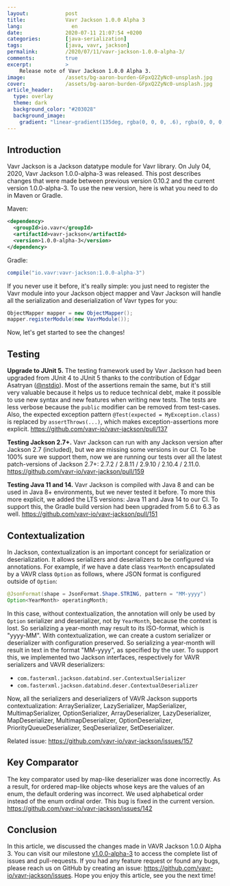 ```yaml
---
layout:            post
title:             Vavr Jackson 1.0.0 Alpha 3
lang:                en
date:              2020-07-11 21:07:54 +0200
categories:        [java-serialization]
tags:              [java, vavr, jackson]
permalink:         /2020/07/11/vavr-jackson-1.0.0-alpha-3/
comments:          true
excerpt:           >
    Release note of Vavr Jackson 1.0.0 Alpha 3.
image:             /assets/bg-aaron-burden-GFpxQ2ZyNc0-unsplash.jpg
cover:             /assets/bg-aaron-burden-GFpxQ2ZyNc0-unsplash.jpg
article_header:
  type: overlay
  theme: dark
  background_color: "#203028"
  background_image:
    gradient: "linear-gradient(135deg, rgba(0, 0, 0, .6), rgba(0, 0, 0, .4))"
---
```


## Introduction

Vavr Jackson is a Jackson datatype module for Vavr library.
On July 04, 2020, Vavr Jackson 1.0.0-alpha-3 was released. This post describes
changes that were made between previous version 0.10.2 and the current version 1.0.0-alpha-3.
To use the new version, here is what you need to do in Maven or Gradle.

Maven:

```xml
<dependency>
  <groupId>io.vavr</groupId>
  <artifactId>vavr-jackson</artifactId>
  <version>1.0.0-alpha-3</version>
</dependency>
```

Gradle:

```groovy
compile("io.vavr:vavr-jackson:1.0.0-alpha-3")
```

If you never use it before, it's really simple: you just need to register the Vavr module
into your Jackson object mapper and Vavr Jackson will handle all the
serialization and deserialization of Vavr types for you:

```java
ObjectMapper mapper = new ObjectMapper();
mapper.registerModule(new VavrModule());
```

Now, let's get started to see the changes!

## Testing

**Upgrade to JUnit 5.** The testing framework used by Vavr Jackson had been upgraded from JUnit 4 to
JUnit 5 thanks to the contribution of Edgar Asatryan
([@nstdio](https://github.com/nstdio)). Most of the assertions remain the same,
but it's still very valuable because it helps us to reduce technical debt, make
it possible to use new syntax and new features when writing new tests. The tests are
less verbose because the `public` modifier can be removed from test-cases. Also,
the expected exception pattern `@Test(expected = MyException.class)` is replaced by `assertThrows(...)`, which makes
exception-assertions more explicit.
<https://github.com/vavr-io/vavr-jackson/pull/137>

**Testing Jackson 2.7+.** Vavr Jackson can run with any Jackson version after
Jackson 2.7 (included), but we are missing some versions in our CI. To be 100%
sure we support them, now we are running our tests over all the latest
patch-versions of Jackson 2.7+: 2.7.2 / 2.8.11 / 2.9.10 / 2.10.4 / 2.11.0.
<https://github.com/vavr-io/vavr-jackson/pull/159>

**Testing Java 11 and 14.** Vavr Jackson is compiled with Java 8 and can be used
in Java 8+ environments, but we never tested it before. To more this more
explicit, we added the LTS versions: Java 11 and Java 14 to our CI. To support
this, the Gradle build version had been upgraded from 5.6 to 6.3 as well. <https://github.com/vavr-io/vavr-jackson/pull/151>

## Contextualization

In Jackson, contextualization is an important concept for serialization or
deserialization. It allows serializers and deserializers to be configured via
annotations. For example, if we have a date class `YearMonth` encapsulated by a
VAVR class `Option` as follows, where JSON format is configured outside of
`Option`:

```java
@JsonFormat(shape = JsonFormat.Shape.STRING, pattern = "MM-yyyy")
Option<YearMonth> operatingMonth;
```

In this case, without contextualization, the annotation will only be used by
`Option` serializer and deserializer, not
by `YearMonth`, because the context is lost. So serializing a year-month may
result to its ISO-format, which is "yyyy-MM". With contextualization, we can
create a custom serializer or deserializer with configuration preserved. So
serializing a year-month will result in text in the format "MM-yyyy", as specified
by the user. To support this, we implemented two Jackson interfaces,
respectively for VAVR serializers and VAVR deserializers:

- `com.fasterxml.jackson.databind.ser.ContextualSerializer`
- `com.fasterxml.jackson.databind.deser.ContextualDeserializer`

Now, all the serializers and deserializers of VAVR Jackson supports
contextualization: ArraySerializer, LazySerializer, MapSerializer,
MultimapSerializer, OptionSerializer, ArrayDeserializer, LazyDeserializer,
MapDeserializer, MultimapDeserializer, OptionDeserializer,
PriorityQueueDeserializer, SeqDeserializer, SetDeserializer.

Related issue: <https://github.com/vavr-io/vavr-jackson/issues/157>

## Key Comparator

The key comparator used by map-like deserializer was done incorrectly. As a
result, for ordered map-like objects whose keys are the values of an enum, the
default ordering was incorrect. We used alphabetical order instead of the enum
ordinal order. This bug is fixed in the current version.
<https://github.com/vavr-io/vavr-jackson/issues/142>

## Conclusion

In this article, we discussed the changes made in VAVR Jackson 1.0.0 Alpha 3.
You can visit our milestone
[v1.0.0-alpha-3](https://github.com/vavr-io/vavr-jackson/milestone/1?closed=1)
to access the complete list of issues and pull-requests.
If you had any feature request or found any bugs, please reach
us on GitHub by creating an issue:
<https://github.com/vavr-io/vavr-jackson/issues>.
Hope you enjoy this article, see you the next time!
